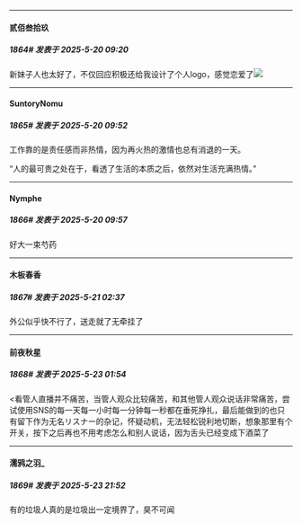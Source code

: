 ﻿
*****

####  贰佰叁拾玖  
##### 1864#       发表于 2025-5-20 09:20

新妹子人也太好了，不仅回应积极还给我设计了个人logo，感觉恋爱了<img src="https://static.stage1st.com/image/smiley/face2017/033.png" referrerpolicy="no-referrer">


*****

####  SuntoryNomu  
##### 1865#       发表于 2025-5-20 09:52

工作靠的是责任感而非热情，因为再火热的激情也总有消退的一天。

“人的最可贵之处在于，看透了生活的本质之后，依然对生活充满热情。”

*****

####  Nymphe  
##### 1866#       发表于 2025-5-20 09:57

好大一束芍药


*****

####  木板春香  
##### 1867#       发表于 2025-5-21 02:37

 外公似乎快不行了，送走就了无牵挂了


*****

####  前夜秋星  
##### 1868#       发表于 2025-5-23 01:54

&lt;看管人直播并不痛苦，当管人观众比较痛苦，和其他管人观众说话非常痛苦，尝试使用SNS的每一天每一小时每一分钟每一秒都在垂死挣扎，最后能做到的也只有留下作为无名リスナー的杂记，怀疑动机，无法轻松锐利地切断，想象那里有个开关，按下之后再也不用考虑怎么和别人说话，因为舌头已经变成下酒菜了


*****

####  濡鸦之羽_  
##### 1869#       发表于 2025-5-23 21:52

有的垃圾人真的是垃圾出一定境界了，臭不可闻

